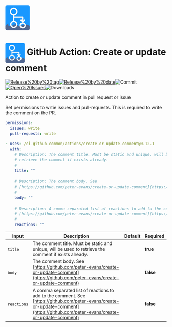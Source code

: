 <!-- start branding -->

<img src=".github/ghadocs/branding.svg" width="15%" align="center" alt="branding<icon:message-square color:gray-dark>" />

<!-- end branding -->
<!-- start title -->

# <img src=".github/ghadocs/branding.svg" width="60px" align="center" alt="branding<icon:message-square color:gray-dark>" /> GitHub Action: Create or update comment

<!-- end title -->
<!-- start badges -->

<a href="https%3A%2F%2Fgithub.com%2F%2Fci-github-common%2Factions%2Fcreate-or-update-comment%2Freleases%2Flatest"><img src="https://img.shields.io/github/v/release//ci-github-common/actions/create-or-update-comment?display_name=tag&sort=semver&logo=github&style=flat-square" alt="Release%20by%20tag" /></a><a href="https%3A%2F%2Fgithub.com%2F%2Fci-github-common%2Factions%2Fcreate-or-update-comment%2Freleases%2Flatest"><img src="https://img.shields.io/github/release-date//ci-github-common/actions/create-or-update-comment?display_name=tag&sort=semver&logo=github&style=flat-square" alt="Release%20by%20date" /></a><img src="https://img.shields.io/github/last-commit//ci-github-common/actions/create-or-update-comment?logo=github&style=flat-square" alt="Commit" /><a href="https%3A%2F%2Fgithub.com%2F%2Fci-github-common%2Factions%2Fcreate-or-update-comment%2Fissues"><img src="https://img.shields.io/github/issues//ci-github-common/actions/create-or-update-comment?logo=github&style=flat-square" alt="Open%20Issues" /></a><img src="https://img.shields.io/github/downloads//ci-github-common/actions/create-or-update-comment/total?logo=github&style=flat-square" alt="Downloads" />

<!-- end badges -->
<!-- start description -->

Action to create or update comment in pull request or issue

<!-- end description -->
<!-- start contents -->
<!-- end contents -->

Set permissions to wrtie issues and pull-requests. This is required to write the comment on the PR.

```yaml
permissions:
  issues: write
  pull-requests: write
```

<!-- start usage -->

```yaml
- uses: /ci-github-common/actions/create-or-update-comment@0.12.1
  with:
    # Description: The comment title. Must be static and unique, will be used to
    # retrieve the comment if exists already.
    #
    title: ""

    # Description: The comment body. See
    # [https://github.com/peter-evans/create-or-update-comment](https://github.com/peter-evans/create-or-update-comment)
    #
    body: ""

    # Description: A comma separated list of reactions to add to the comment. See
    # [https://github.com/peter-evans/create-or-update-comment](https://github.com/peter-evans/create-or-update-comment)
    #
    reactions: ""
```

<!-- end usage -->
<!-- start inputs -->

| **Input**              | **Description**                                                                                                                                                                   | **Default** | **Required** |
| ---------------------- | --------------------------------------------------------------------------------------------------------------------------------------------------------------------------------- | ----------- | ------------ |
| <code>title</code>     | The comment title. Must be static and unique, will be used to retrieve the comment if exists already.                                                                             |             | **true**     |
| <code>body</code>      | The comment body. See [https://github.com/peter-evans/create-or-update-comment](https://github.com/peter-evans/create-or-update-comment)                                          |             | **false**    |
| <code>reactions</code> | A comma separated list of reactions to add to the comment. See [https://github.com/peter-evans/create-or-update-comment](https://github.com/peter-evans/create-or-update-comment) |             | **false**    |

<!-- end inputs -->
<!-- start outputs -->
<!-- end outputs -->
<!-- start [.github/ghadocs/examples/] -->
<!-- end [.github/ghadocs/examples/] -->

